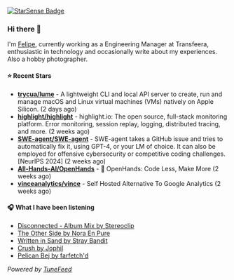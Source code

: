 <a href="https://starsense.app/developer-types" target="_blank"><img src="https://starsense.app/api/badge/?user=valtlfelipe" alt="StarSense Badge"></a>

### Hi there 👋

I'm [Felipe](https://felipevm.com), currently working as a Engineering Manager at Transfeera, enthusiastic in technology and occasionally write about my experiences. Also a hobby photographer.

#### ⭐ Recent Stars
- **[trycua/lume](https://github.com/trycua/lume)** - A lightweight CLI and local API server to create, run and manage macOS and Linux virtual machines (VMs) natively on Apple Silicon. (2 days ago)
- **[highlight/highlight](https://github.com/highlight/highlight)** - highlight.io: The open source, full-stack monitoring platform. Error monitoring, session replay, logging, distributed tracing, and more. (2 weeks ago)
- **[SWE-agent/SWE-agent](https://github.com/SWE-agent/SWE-agent)** - SWE-agent takes a GitHub issue and tries to automatically fix it, using GPT-4, or your LM of choice. It can also be employed for offensive cybersecurity or competitive coding challenges. [NeurIPS 2024]  (2 weeks ago)
- **[All-Hands-AI/OpenHands](https://github.com/All-Hands-AI/OpenHands)** - 🙌 OpenHands: Code Less, Make More (2 weeks ago)
- **[vinceanalytics/vince](https://github.com/vinceanalytics/vince)** - Self Hosted Alternative To Google Analytics (2 weeks ago)

#### 🎧 What I have been listening
- [Disconnected - Album Mix by Stereoclip](https://open.spotify.com/track/6LlmFHVYJR1bx4BiVY7rA9)
- [The Other Side by Nora En Pure](https://open.spotify.com/track/15FGYyh6rOlVkac0T6owa7)
- [Written in Sand by Stray Bandit](https://open.spotify.com/track/5LwhNaSPJ7EjusBYfyb0UL)
- [Crush by Jophil](https://open.spotify.com/track/1Tn2EQQiBdU2wtpWVeZQe2)
- [Pelican Bej by farfetch&#39;d](https://open.spotify.com/track/1quivUPZXNHEz8nA2MR7Kv)

_Powered by [TuneFeed](https://tunefeed.app?ref=github.com)_


